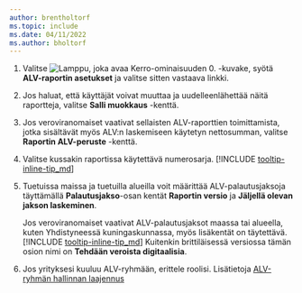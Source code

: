 ```yaml
---
author: brentholtorf
ms.topic: include
ms.date: 04/11/2022
ms.author: bholtorf
---
```

1. Valitse ![Lamppu, joka avaa Kerro-ominaisuuden 0.](../media/ui-search/search_small.png "Kerro, mitä haluat tehdä") -kuvake, syötä **ALV-raportin asetukset** ja valitse sitten vastaava linkki.  
2. Jos haluat, että käyttäjät voivat muuttaa ja uudelleenlähettää näitä raportteja, valitse **Salli muokkaus** -kenttä.  
3. Jos veroviranomaiset vaativat sellaisten ALV-raporttien toimittamista, jotka sisältävät myös ALV:n laskemiseen käytetyn nettosumman, valitse **Raportin ALV-peruste** -kenttä.  
4. Valitse kussakin raportissa käytettävä numerosarja. [!INCLUDE [tooltip-inline-tip_md](tooltip-inline-tip_md.md)]  
5. Tuetuissa maissa ja tuetuilla alueilla voit määrittää ALV-palautusjaksoja täyttämällä **Palautusjakso**-osan kentät **Raportin versio** ja **Jäljellä olevan jakson laskeminen**.  

    Jos veroviranomaiset vaativat ALV-palautusjaksot maassa tai alueella, kuten Yhdistyneessä kuningaskunnassa, myös lisäkentät on täytettävä. [!INCLUDE [tooltip-inline-tip_md](tooltip-inline-tip_md.md)] Kuitenkin brittiläisessä versiossa tämän osion nimi on **Tehdään veroista digitaalisia**.
6. Jos yrityksesi kuuluu ALV-ryhmään, erittele roolisi. Lisätietoja [ALV-ryhmän hallinnan laajennus](../ui-extensions-vat-group.md)  
